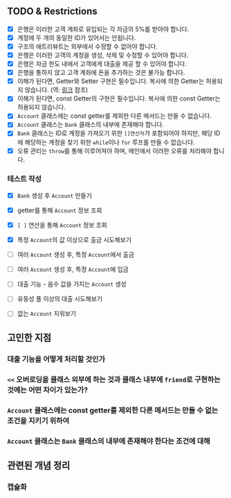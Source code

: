 ## TODO & Restrictions

- [X] 은행은 이러한 고객 계좌로 유입되는 각 자금의 5%를 받아야 합니다.
- [X] 계정에 두 개의 동일한 ID가 있어서는 안됩니다.
- [X] 구조의 애트리뷰트는 외부에서 수정할 수 없어야 합니다.
- [X] 은행은 이러한 고객의 계정을 생성, 삭제 및 수정할 수 있어야 합니다.
- [X] 은행은 자금 한도 내에서 고객에게 대출을 제공 할 수 있어야 합니다.
- [X] 은행을 통하지 않고 고객 계좌에 돈을 추가하는 것은 불가능 합니다.
- [X] 이해가 된다면, Getter와 Setter 구현은 필수입니다. 복사에 의한 Getter는 허용되지 않습니다. (역: [링크](https://stackoverflow.com/questions/57515089/how-to-use-getters-and-setters-without-generating-a-copy) 참조)
- [X] 이해가 된다면, const Getter의 구현은 필수입니다. 복사에 의한 const Getter는 허용되지 않습니다.
- [X] `Account` 클래스에는 const getter를 제외한 다른 메서드는 만들 수 없습니다.
- [X] `Account` 클래스는 `Bank` 클래스의 내부에 존재해야 합니다.
- [X] `Bank` 클래스는 ID로 계정을 가져오기 위한 `[]연산자`가 포함되어야 하지만, 해당 ID에 해당하는 계정을 찾기 위한 `while`이나 `for` 루프를 만들 수 없습니다.
- [X] 오류 관리는 `throw`를 통해 이루어져야 하며, 메인에서 이러한 오류를 처리해야 합니다.

### 테스트 작성

- [X] `Bank` 생성 후 `Account` 만들기
- [X] getter를 통해 `Account` 정보 조회
- [X] `[ ]` 연산을 통해 `Account` 정보 조회
- [X] 특정 `Account`의 값 이상으로 출금 시도해보기
- [ ] 여러 `Account` 생성 후, 특정 `Account`에서 출금
- [ ] 여러 `Account` 생성 후, 특정 `Account`에 입금
- [ ] 대출 기능 - 음수 값을 가지는 `Account` 생성
- [ ] 유동성 풀 이상의 대출 시도해보기
- [ ] 없는 `Account` 지워보기


## 고민한 지점

### 대출 기능을 어떻게 처리할 것인가


### `<<` 오버로딩을 클래스 외부에 하는 것과 클래스 내부에 `friend`로 구현하는 것에는 어떤 차이가 있는가?


### `Account` 클래스에는 const getter를 제외한 다른 메서드는 만들 수 없는 조건을 지키기 위하여


### `Account` 클래스는 `Bank` 클래스의 내부에 존재해야 한다는 조건에 대해

## 관련된 개념 정리

### 캡슐화

